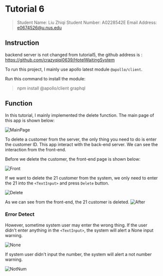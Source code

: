 # Tutorial 6

>Student Name: Liu Zhiqi
Student Number: A0228542E
Email Address: e0674526@u.nus.edu

## Instruction

backend server is not changed from tutorial5, the github address is : https://github.com/crazyqiqi0639/HotelWaitingSystem

To run this project, I mainly use apollo latest module `@apollo/client`. 

Run this command to install the module:
>npm install @apollo/client graphql

## Function

In this tutorial, I mainly implemented the delete function.
The main page of this app is shown below:

![MainPage](./Page.png)

To delete a customer from the server, the only thing you need to do is enter the customer ID. This app interact with the back-end server. We can see the interaction from the front-end.

Before we delete the customer, the front-end page is shown below:

![Front](./Front.png)

If we want to delete the 21 customer from the system, we only need to enter the 21 into the `<TextInput>` and press `Delete` button.

![Delete](./Delete.png)

As we can see from the front-end, the 21 customer is deleted.
![After](./after.png)


### Error Detect

However, sometime system user may enter the wrong thing. If the user didn't enter anything in the `<TextInput>`, the system will alert a None input warning.

![None](./None.png)

If system user didn't input the number, the system will alert a not number warning.

![NotNum](./NotNum.png)
